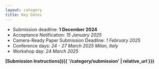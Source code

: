 ```yaml
---
layout: category
title: Key Dates
---
```


- Submission deadline: **1 December 2024**
- Acceptance Notification: *15 January 2025*
- Camera-Ready Paper Submission Deadline: *1 February 2025*
- Conference days: *24 - 27 March 2025 Milan, Italy*
- Workshop day: *24 March 2025*

**[Submission Instructions]({{ '/category/submission' | relative_url }})**